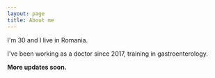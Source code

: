 ```yaml
---
layout: page
title: About me
---
```


I'm 30 and I live in Romania.

I've been working as a doctor since 2017, training in gastroenterology.

**More updates soon.**
